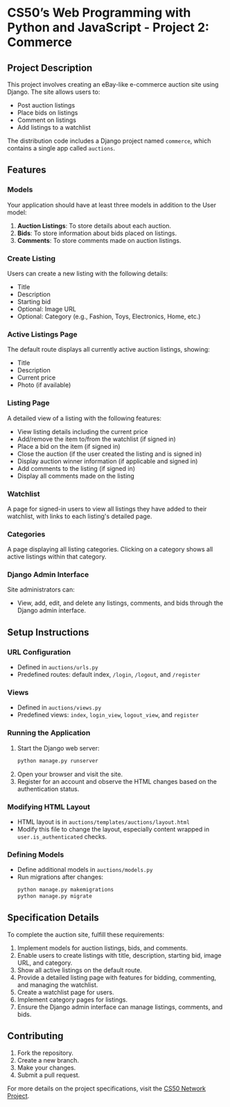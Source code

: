 # CS50’s Web Programming with Python and JavaScript - Project 2: Commerce

## Project Description
This project involves creating an eBay-like e-commerce auction site using Django. The site allows users to:
- Post auction listings
- Place bids on listings
- Comment on listings
- Add listings to a watchlist

The distribution code includes a Django project named `commerce`, which contains a single app called `auctions`.

## Features

### Models
Your application should have at least three models in addition to the User model:
1. **Auction Listings**: To store details about each auction.
2. **Bids**: To store information about bids placed on listings.
3. **Comments**: To store comments made on auction listings.

### Create Listing
Users can create a new listing with the following details:
- Title
- Description
- Starting bid
- Optional: Image URL
- Optional: Category (e.g., Fashion, Toys, Electronics, Home, etc.)

### Active Listings Page
The default route displays all currently active auction listings, showing:
- Title
- Description
- Current price
- Photo (if available)

### Listing Page
A detailed view of a listing with the following features:
- View listing details including the current price
- Add/remove the item to/from the watchlist (if signed in)
- Place a bid on the item (if signed in)
- Close the auction (if the user created the listing and is signed in)
- Display auction winner information (if applicable and signed in)
- Add comments to the listing (if signed in)
- Display all comments made on the listing

### Watchlist
A page for signed-in users to view all listings they have added to their watchlist, with links to each listing's detailed page.

### Categories
A page displaying all listing categories. Clicking on a category shows all active listings within that category.

### Django Admin Interface
Site administrators can:
- View, add, edit, and delete any listings, comments, and bids through the Django admin interface.

## Setup Instructions

### URL Configuration
- Defined in `auctions/urls.py`
- Predefined routes: default index, `/login`, `/logout`, and `/register`

### Views
- Defined in `auctions/views.py`
- Predefined views: `index`, `login_view`, `logout_view`, and `register`

### Running the Application
1. Start the Django web server:
   ```bash
   python manage.py runserver
   ```
2. Open your browser and visit the site.
3. Register for an account and observe the HTML changes based on the authentication status.

### Modifying HTML Layout
- HTML layout is in `auctions/templates/auctions/layout.html`
- Modify this file to change the layout, especially content wrapped in `user.is_authenticated` checks.

### Defining Models
- Define additional models in `auctions/models.py`
- Run migrations after changes:
  ```bash
  python manage.py makemigrations
  python manage.py migrate
  ```

## Specification Details
To complete the auction site, fulfill these requirements:
1. Implement models for auction listings, bids, and comments.
2. Enable users to create listings with title, description, starting bid, image URL, and category.
3. Show all active listings on the default route.
4. Provide a detailed listing page with features for bidding, commenting, and managing the watchlist.
5. Create a watchlist page for users.
6. Implement category pages for listings.
7. Ensure the Django admin interface can manage listings, comments, and bids.

## Contributing
1. Fork the repository.
2. Create a new branch.
3. Make your changes.
4. Submit a pull request.

For more details on the project specifications, visit the [CS50 Network Project](https://cs50.harvard.edu/web/2020/projects/2/commerce/).
